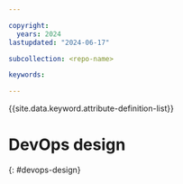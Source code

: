 ```yaml
---

copyright:
  years: 2024
lastupdated: "2024-06-17"

subcollection: <repo-name>

keywords:

---
```


{{site.data.keyword.attribute-definition-list}}

# DevOps design
{: #devops-design}


